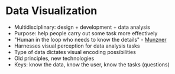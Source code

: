 # Data Visualization

 * Multidisciplinary: design + development + data analysis
 * Purpose: help people carry out some task more effectively
 * "Human in the loop who needs to know the details" - [Munzner](http://vimeo.com/26205288)
 * Harnesses visual perception for data analysis tasks
 * Type of data dictates visual encoding possibilities
 * Old principles, new technologies
 * Keys: know the data, know the user, know the tasks (questions)

